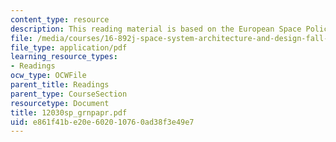 ```yaml
---
content_type: resource
description: This reading material is based on the European Space Policy.
file: /media/courses/16-892j-space-system-architecture-and-design-fall-2004/e861f41be20e602010760ad38f3e49e7_12030sp_grnpapr.pdf
file_type: application/pdf
learning_resource_types:
- Readings
ocw_type: OCWFile
parent_title: Readings
parent_type: CourseSection
resourcetype: Document
title: 12030sp_grnpapr.pdf
uid: e861f41b-e20e-6020-1076-0ad38f3e49e7
---
```

